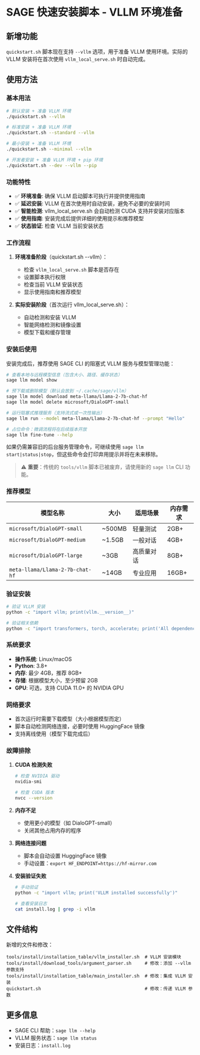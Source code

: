 # SAGE 快速安装脚本 - VLLM 环境准备

## 新增功能

`quickstart.sh` 脚本现在支持 `--vllm` 选项，用于准备 VLLM 使用环境。实际的 VLLM 安装将在首次使用 `vllm_local_serve.sh` 时自动完成。

## 使用方法

### 基本用法

```bash
# 默认安装 + 准备 VLLM 环境
./quickstart.sh --vllm

# 标准安装 + 准备 VLLM 环境
./quickstart.sh --standard --vllm

# 最小安装 + 准备 VLLM 环境
./quickstart.sh --minimal --vllm

# 开发者安装 + 准备 VLLM 环境 + pip 环境
./quickstart.sh --dev --vllm --pip
```

### 功能特性

- ✅ **环境准备**: 确保 VLLM 启动脚本可执行并提供使用指南
- ✅ **延迟安装**: VLLM 在首次使用时自动安装，避免不必要的安装时间
- ✅ **智能检测**: vllm_local_serve.sh 会自动检测 CUDA 支持并安装对应版本
- ✅ **使用指南**: 安装完成后提供详细的使用提示和推荐模型
- ✅ **状态验证**: 检查 VLLM 当前安装状态

### 工作流程

1. **环境准备阶段**（quickstart.sh --vllm）：

   - 检查 `vllm_local_serve.sh` 脚本是否存在
   - 设置脚本执行权限
   - 检查当前 VLLM 安装状态
   - 显示使用指南和推荐模型

1. **实际安装阶段**（首次运行 vllm_local_serve.sh）：

   - 自动检测和安装 VLLM
   - 智能网络检测和镜像设置
   - 模型下载和缓存管理

### 安装后使用

安装完成后，推荐使用 SAGE CLI 的阻塞式 VLLM 服务与模型管理功能：

```bash
# 查看本地与远程模型信息（包含大小、路径、缓存状态）
sage llm model show

# 预下载或删除模型（默认会放到 ~/.cache/sage/vllm）
sage llm model download meta-llama/Llama-2-7b-chat-hf
sage llm model delete microsoft/DialoGPT-small

# 运行阻塞式推理服务（支持流式或一次性输出）
sage llm run --model meta-llama/Llama-2-7b-chat-hf --prompt "Hello"

# 占位命令：微调流程将在后续版本开放
sage llm fine-tune --help
```

如果仍需兼容旧的后台服务管理命令，可继续使用 `sage llm start|status|stop`，但这些命令会打印弃用提示并将在未来移除。

> ⚠️ **重要**：传统的 `tools/vllm` 脚本已被废弃，请使用新的 `sage llm` CLI 功能。

### 推荐模型

| 模型名称                        | 大小   | 适用场景   | 内存需求 |
| ------------------------------- | ------ | ---------- | -------- |
| `microsoft/DialoGPT-small`      | ~500MB | 轻量测试   | 2GB+     |
| `microsoft/DialoGPT-medium`     | ~1.5GB | 一般对话   | 4GB+     |
| `microsoft/DialoGPT-large`      | ~3GB   | 高质量对话 | 8GB+     |
| `meta-llama/Llama-2-7b-chat-hf` | ~14GB  | 专业应用   | 16GB+    |

### 验证安装

```bash
# 验证 VLLM 安装
python -c "import vllm; print(vllm.__version__)"

# 验证相关依赖
python -c "import transformers, torch, accelerate; print('All dependencies OK')"
```

### 系统要求

- **操作系统**: Linux/macOS
- **Python**: 3.8+
- **内存**: 最少 4GB，推荐 8GB+
- **存储**: 根据模型大小，至少预留 2GB
- **GPU**: 可选，支持 CUDA 11.0+ 的 NVIDIA GPU

### 网络要求

- 首次运行时需要下载模型（大小根据模型而定）
- 脚本自动检测网络连接，必要时使用 HuggingFace 镜像
- 支持离线使用（模型下载完成后）

### 故障排除

1. **CUDA 检测失败**

   ```bash
   # 检查 NVIDIA 驱动
   nvidia-smi

   # 检查 CUDA 版本
   nvcc --version
   ```

1. **内存不足**

   - 使用更小的模型（如 DialoGPT-small）
   - 关闭其他占用内存的程序

1. **网络连接问题**

   - 脚本会自动设置 HuggingFace 镜像
   - 手动设置：`export HF_ENDPOINT=https://hf-mirror.com`

1. **安装验证失败**

   ```bash
   # 手动验证
   python -c "import vllm; print('VLLM installed successfully')"

   # 查看安装日志
   cat install.log | grep -i vllm
   ```

## 文件结构

新增的文件和修改：

```
tools/install/installation_table/vllm_installer.sh  # VLLM 安装模块
tools/install/download_tools/argument_parser.sh     # 修改：添加 --vllm 参数支持
tools/install/installation_table/main_installer.sh  # 修改：集成 VLLM 安装
quickstart.sh                                       # 修改：传递 VLLM 参数
```

## 更多信息

- SAGE CLI 帮助：`sage llm --help`
- VLLM 服务状态：`sage llm status`
- 安装日志：`install.log`
